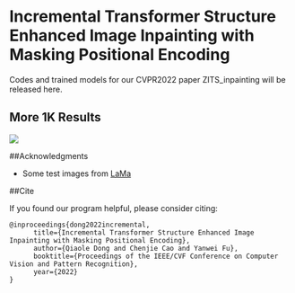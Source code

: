 # Incremental Transformer Structure Enhanced Image Inpainting with Masking Positional Encoding

Codes and trained models for our CVPR2022 paper ZITS_inpainting will be released here.

## More 1K Results

![](./imgs/supp_highres.png)


##Acknowledgments

* Some test images from [LaMa](https://github.com/saic-mdal/lama)


##Cite

If you found our program helpful, please consider citing:

```
@inproceedings{dong2022incremental,
      title={Incremental Transformer Structure Enhanced Image Inpainting with Masking Positional Encoding}, 
      author={Qiaole Dong and Chenjie Cao and Yanwei Fu},
      booktitle={Proceedings of the IEEE/CVF Conference on Computer Vision and Pattern Recognition},
      year={2022}
}
```
